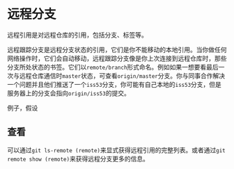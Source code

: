 # 远程分支

远程引用是对远程仓库的引用，包括分支、标签等。

远程跟踪分支是远程分支状态的引用，它们是你不能移动的本地引用。当你做任何网络操作时，它们会自动移动，远程跟踪分支像是你上次连接到远程仓库时，那些分支所处状态的书签。它们以`remote/branch`形式命名。例如如果一想要看最后一次与远程仓库通信时`master`状态，可查看`origin/master`分支。你与同事合作解决一个问题并且他们推送了一个`iss53`分支，你可能有自己本地的`iss53`分支，但是服务器上的分支会指向`origin/iss53`的提交。

例子，假设

## 查看

可以通过`git ls-remote (remote)`来显式获得远程引用的完整列表。或者通过`git remote show (remote)`来获得远程分支更多的信息。

